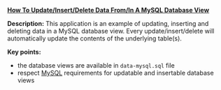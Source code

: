 **[How To Update/Insert/Delete Data From/In A MySQL Database View](https://github.com/andreipall/Spring-Boot-JPA/tree/master/HibernateSpringBootDatabaseViewUpdateInsertDelete)**

**Description:** This application is an example of updating, inserting and deleting data in a MySQL database view. Every update/insert/delete will automatically update the contents of the underlying table(s).

**Key points:**
- the database views are available in `data-mysql.sql` file
- respect [MySQL](https://dev.mysql.com/doc/refman/8.0/en/view-updatability.html) requirements for updatable and insertable database views
